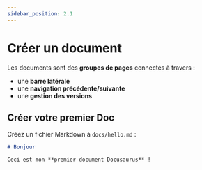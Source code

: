 ```yaml
---
sidebar_position: 2.1
---
```


# Créer un document

Les documents sont des **groupes de pages** connectés à travers :

- une **barre latérale**
- une **navigation précédente/suivante**
- une **gestion des versions**

## Créer votre premier Doc

Créez un fichier Markdown à `docs/hello.md` :

```md title="docs/hello.md"
# Bonjour

Ceci est mon **premier document Docusaurus** !
```